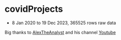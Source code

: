 # covidProjects

- 8 Jan 2020 to 19 Dec 2023, 365525 rows raw data

Big thanks to [AlexTheAnalyst](https://github.com/AlexTheAnalyst) and his channel [Youtube](https://www.youtube.com/@AlexTheAnalyst)
